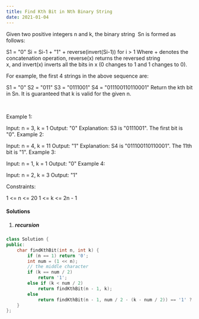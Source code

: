 ```yaml
---
title: Find Kth Bit in Nth Binary String
date: 2021-01-04
---
```

Given two positive integers n and k, the binary string  Sn is formed as follows:

S1 = "0"
Si = Si-1 + "1" + reverse(invert(Si-1)) for i > 1
Where + denotes the concatenation operation, reverse(x) returns the reversed string x, and invert(x) inverts all the bits in x (0 changes to 1 and 1 changes to 0).

For example, the first 4 strings in the above sequence are:

S1 = "0"
S2 = "011"
S3 = "0111001"
S4 = "011100110110001"
Return the kth bit in Sn. It is guaranteed that k is valid for the given n.

 

Example 1:

Input: n = 3, k = 1
Output: "0"
Explanation: S3 is "0111001". The first bit is "0".
Example 2:

Input: n = 4, k = 11
Output: "1"
Explanation: S4 is "011100110110001". The 11th bit is "1".
Example 3:

Input: n = 1, k = 1
Output: "0"
Example 4:

Input: n = 2, k = 3
Output: "1"
 

Constraints:

1 <= n <= 20
1 <= k <= 2n - 1

#### Solutions

1. ##### recursion


```cpp
class Solution {
public:
    char findKthBit(int n, int k) {
        if (n == 1) return '0';
        int num = (1 << n);
        // the middle character
        if (k == num / 2)
            return '1';
        else if (k < num / 2)
            return findKthBit(n - 1, k);
        else
            return findKthBit(n - 1, num / 2 - (k - num / 2)) == '1' ? '0' : '1';
    }
};
```